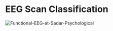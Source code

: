# EEG Scan Classification 

![Functional-EEG-at-Sadar-Psychological](https://github.com/LaibahAshfaq/EEG--epilepsy-classification/assets/128645674/38bb7cfd-7fb3-449a-b52c-f4bf871ae51c)
